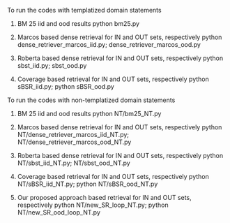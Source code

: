 To run the codes with templatized domain statements

1. BM 25 iid and ood results
python bm25.py

2. Marcos based dense retrieval for IN and OUT sets, respectively
python dense_retriever_marcos_iid.py; dense_retriever_marcos_ood.py

3. Roberta based dense retrieval for IN and OUT sets, respectively
python sbst_iid.py; sbst_ood.py

4. Coverage based retrieval for IN and OUT sets, respectively
python sBSR_iid.py; python sBSR_ood.py



To run the codes with non-templatized domain statements

1. BM 25 iid and ood results
python NT/bm25_NT.py

2. Marcos based dense retrieval for IN and OUT sets, respectively
python NT/dense_retriever_marcos_iid_NT.py; NT/dense_retriever_marcos_ood_NT.py

3. Roberta based dense retrieval for IN and OUT sets, respectively
python NT/sbst_iid_NT.py; NT/sbst_ood_NT.py

4. Coverage based retrieval for IN and OUT sets, respectively
python NT/sBSR_iid_NT.py; python NT/sBSR_ood_NT.py

5. Our proposed approach based retrieval for IN and OUT sets, respectively
python NT/new_SR_loop_NT.py; python NT/new_SR_ood_loop_NT.py